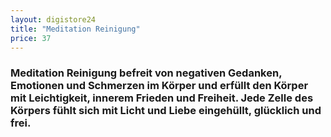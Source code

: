```yaml
---
layout: digistore24
title: "Meditation Reinigung"
price: 37
---
```

<h3>Meditation Reinigung befreit von negativen Gedanken, Emotionen und Schmerzen im K&#xF6;rper und erf&#xFC;llt den K&#xF6;rper mit Leichtigkeit, innerem Frieden und Freiheit. Jede Zelle des K&#xF6;rpers f&#xFC;hlt sich mit Licht und Liebe eingeh&#xFC;llt, gl&#xFC;cklich und frei.</h3>